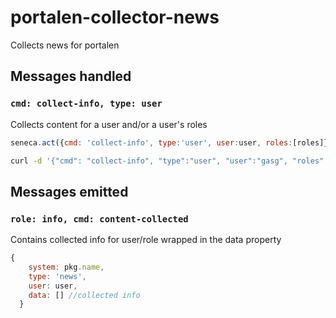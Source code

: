 # portalen-collector-news
Collects news for portalen

## Messages handled

### ```cmd: collect-info, type: user```

Collects content for a user and/or a user's roles

```JavaScript
seneca.act({cmd: 'collect-info', type:'user', user:user, roles:[roles]}, (error, data) => {})
```

```sh
curl -d '{"cmd": "collect-info", "type":"user", "user":"gasg", "roles": ["alle", "administrasjonen"]}' -v http://localhost:8000/act
```

## Messages emitted

### ```role: info, cmd: content-collected```

Contains collected info for user/role wrapped in the data property

```JavaScript
{
    system: pkg.name,
    type: 'news',
    user: user,
    data: [] //collected info
  }
```
